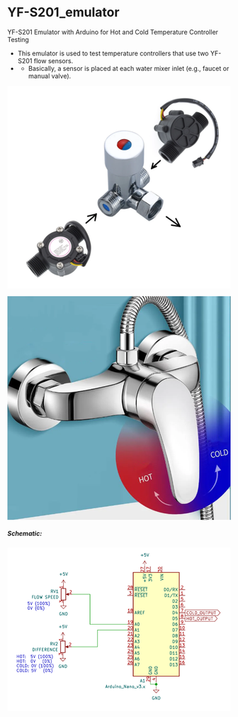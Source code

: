 # YF-S201_emulator
YF-S201 Emulator with Arduino for Hot and Cold Temperature Controller Testing

- This emulator is used to test temperature controllers that use two YF-S201 flow sensors.
- - Basically, a sensor is placed at each water mixer inlet (e.g., faucet or manual valve).

![img](https://raw.githubusercontent.com/rtek1000/YF-S201_emulator/refs/heads/main/YF-S201_water_mixer.png)

![img](https://raw.githubusercontent.com/rtek1000/YF-S201_emulator/refs/heads/main/Water_mixer_tap.png)

##### Schematic:
![img](https://raw.githubusercontent.com/rtek1000/YF-S201_emulator/refs/heads/main/YF-S201_emulator.png)

